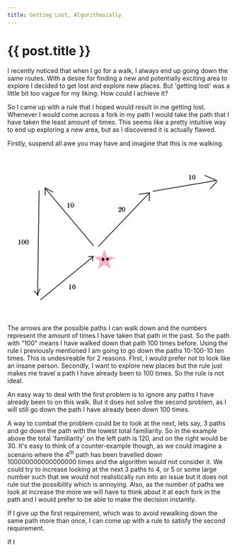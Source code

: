 ```yaml
---
title: Getting Lost, Algorithmically
---
```


# {{ post.title }}

I recently noticed that when I go for a walk, I always end up going down the same routes. With a desire for finding a new and potentially exciting area to explore I decided to get lost and explore new places. But 'getting lost' was a little bit too vague for my liking. How could I achieve it?

So I came up with a rule that I hoped would result in me getting lost. Whenever I would come across a fork in my path I would take the path that I have taken the least amount of times. This seems like a pretty intuitive way to end up exploring a new area, but as I discovered it is actually flawed.

Firstly, suspend all awe you may have and imagine that this is me walking.

![A pink star with arrows pointing to represent paths](/assets/walkin.PNG)

The arrows are the possible paths I can walk down and the numbers represent the amount of times I have taken that path in the past. So the path with "100" means I have walked down that path 100 times before. Using the rule I previously mentioned I am going to go down the paths 10-100-10 ten times. This is undesireable for 2 reasons. FIrst, I would prefer not to look like an insane person. Secondly, I want to explore new places but the rule just makes me travel a path I have already been to 100 times. So the rule is not ideal.

An easy way to deal with the first problem is to ignore any paths I have already been to on this walk. But it does not solve the second problem, as I will still go down the path I have already been down 100 times.

A way to combat the problem could be to look at the next, lets say, 3 paths and go down the path with the lowest total familiarity. So in the example above the total 'familiarity' on the left path is 120, and on the right would be 30. It's easy to think of a counter-example though, as we could imagine a scenario where the 4<sup>th</sup> path has been travelled down 100000000000000000 times and the algorithm would not consider it. We could try to increase looking at the next 3 paths to 4, or 5 or some large number such that we would not realistically run into an issue but it does not rule out the possibility which is annoying. Also, as the number of paths we look at increase the more we will have to think about it at each fork in the path and I would prefer to be able to make the decision instantly.

If I give up the first requirement, which was to avoid rewalking down the same path more than once, I can come up with a rule to satisfy the second requirement.

If I 
